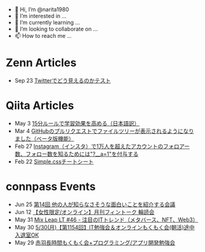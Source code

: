 - 👋 Hi, I’m @narita1980
- 👀 I’m interested in ...
- 🌱 I’m currently learning ...
- 💞️ I’m looking to collaborate on ...
- 📫 How to reach me ...

# Zenn Articles

<!-- profile updater begin: zenn -->
- Sep 23 [Twitterでどう見えるのかテスト](https://zenn.dev/narita1980/articles/cbb21f8d7f785752d6ac)
<!-- profile updater end: zenn -->

# Qiita Articles

<!-- profile updater begin: qiita -->
- May 3 [15分ルールで学習効果を高める（日本語訳）](https://qiita.com/narita1980/items/d0ad5246344fc6e4380f)
- Mar 4 [GitHubのプルリクエストでファイルツリーが表示されるようになりました（ベータ版機能）](https://qiita.com/narita1980/items/bee2c5232342a51e0415)
- Feb 27 [Instagram（インスタ）で1万人を超えたアカウントのフォロアー数、フォロー数を知るためには"?__a=1"を付与する](https://qiita.com/narita1980/items/630b7014fa893461b991)
- Feb 22 [Simple.cssチートシート](https://qiita.com/narita1980/items/fd2ccf0e91944aab9fd5)
<!-- profile updater end: qiita -->

# connpass Events

<!-- profile updater begin: connpass -->
- Jun 25 [第14回 他の人が知らなさそうな面白いことを紹介する会議](https://agora.connpass.com/event/248960/)
- Jun 12 [【女性限定/オンライン】月刊フィントーク 輪読会](https://fintalk.connpass.com/event/248963/)
- May 31 [Mix Leap LT #46 - 注目のITトレンド（メタバース、NFT、Web3）](https://yahoo-osaka.connpass.com/event/247885/)
- May 30 [5/30(月)【第1154回】IT勉強会＆オンラインもくもく会(朝活)途中入退室OK](https://no-genre-mokumoku.connpass.com/event/248961/)
- May 29 [赤羽長時間もくもく会+プログラミング/アプリ開発勉強会](https://akabanelab.connpass.com/event/248968/)
<!-- profile updater end: connpass -->

<!---
narita1980/narita1980 is a ✨ special ✨ repository because its `README.md` (this file) appears on your GitHub profile.
You can click the Preview link to take a look at your changes.
--->
